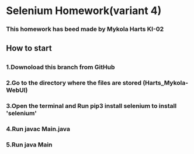 # Selenium Homework(variant 4)
### This homework has beed made by Mykola Harts KI-02 
## How to start
##
### 1.Downoload this branch from GitHub
### 2.Go to the directory where the files are stored (Harts_Mykola-WebUI)
### 3.Open the terminal and Run pip3 install selenium to install 'selenium'
### 4.Run javac Main.java
### 5.Run java Main
